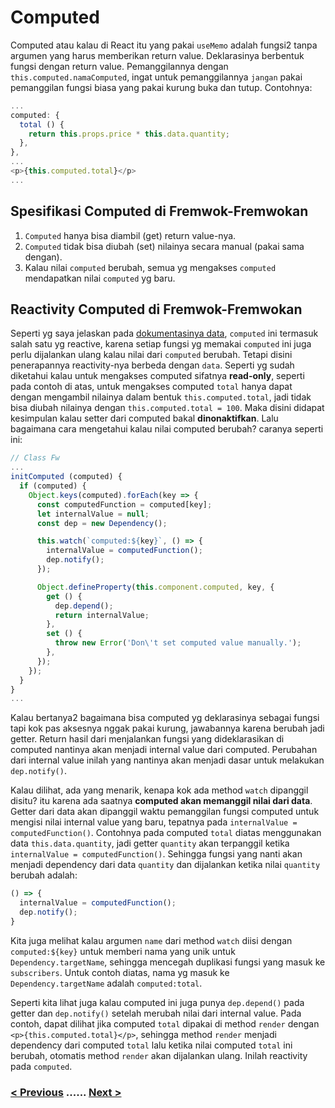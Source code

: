 # Computed
Computed atau kalau di React itu yang pakai `useMemo` adalah fungsi2 tanpa argumen yang
harus memberikan return value. Deklarasinya berbentuk fungsi dengan return value.
Pemanggilannya dengan `this.computed.namaComputed`, ingat untuk pemanggilannya `jangan`
pakai pemanggilan fungsi biasa yang pakai kurung buka dan tutup. Contohnya:

```js
...
computed: {
  total () {
    return this.props.price * this.data.quantity;
  },
},
...
<p>{this.computed.total}</p>
...
```

## Spesifikasi Computed di Fremwok-Fremwokan

1. `Computed` hanya bisa diambil (get) return value-nya.
2. `Computed` tidak bisa diubah (set) nilainya secara manual (pakai sama dengan).
3. Kalau nilai `computed` berubah, semua yg mengakses `computed` mendapatkan nilai `computed` yg baru.

## Reactivity Computed di Fremwok-Fremwokan

Seperti yg saya jelaskan pada [dokumentasinya data](./state.md), `computed` ini termasuk salah
satu yg reactive, karena setiap fungsi yg memakai `computed` ini juga perlu dijalankan ulang
kalau nilai dari `computed` berubah. Tetapi disini penerapannya reactivity-nya berbeda dengan
`data`. Seperti yg sudah diketahui kalau untuk mengakses computed sifatnya **read-only**, seperti
pada contoh di atas, untuk mengakses computed `total` hanya dapat dengan mengambil nilainya dalam
bentuk `this.computed.total`, jadi tidak bisa diubah nilainya dengan `this.computed.total = 100`.
Maka disini didapat kesimpulan kalau setter dari computed bakal **dinonaktifkan**. Lalu bagaimana
cara mengetahui kalau nilai computed berubah? caranya seperti ini:

```js
// Class Fw
...
initComputed (computed) {
  if (computed) {
    Object.keys(computed).forEach(key => {
      const computedFunction = computed[key];
      let internalValue = null;
      const dep = new Dependency();

      this.watch(`computed:${key}`, () => {
        internalValue = computedFunction();
        dep.notify();
      });

      Object.defineProperty(this.component.computed, key, {
        get () {
          dep.depend();
          return internalValue;
        },
        set () {
          throw new Error('Don\'t set computed value manually.');
        },
      });
    });
  }
}
...
```

Kalau bertanya2 bagaimana bisa computed yg deklarasinya sebagai fungsi tapi kok pas aksesnya nggak
pakai kurung, jawabannya karena berubah jadi getter. Return hasil dari menjalankan fungsi yang
dideklarasikan di computed nantinya akan menjadi internal value dari computed. Perubahan dari
internal value inilah yang nantinya akan menjadi dasar untuk melakukan `dep.notify()`.

Kalau dilihat, ada yang menarik, kenapa kok ada method `watch` dipanggil disitu? itu karena ada saatnya
**computed akan memanggil nilai dari data**. Getter dari data akan dipanggil waktu pemanggilan
fungsi computed untuk mengisi nilai internal value yang baru, tepatnya pada `internalValue = computedFunction()`.
Contohnya pada computed `total` diatas menggunakan data `this.data.quantity`, jadi getter `quantity`
akan terpanggil ketika `internalValue = computedFunction()`. Sehingga fungsi yang nanti akan menjadi
dependency dari data `quantity` dan dijalankan ketika nilai `quantity` berubah adalah:

```js
() => {
  internalValue = computedFunction();
  dep.notify();
}
```

Kita juga melihat kalau argumen `name` dari method `watch` diisi dengan `computed:${key}` untuk memberi
nama yang unik untuk `Dependency.targetName`, sehingga mencegah duplikasi fungsi yang masuk ke `subscribers`.
Untuk contoh diatas, nama yg masuk ke `Dependency.targetName` adalah `computed:total`.

Seperti kita lihat juga kalau computed ini juga punya `dep.depend()` pada getter dan `dep.notify()`
setelah merubah nilai dari internal value. Pada contoh, dapat dilihat jika computed `total` dipakai
di method `render` dengan `<p>{this.computed.total}</p>`, sehingga method `render` menjadi dependency
dari computed `total` lalu ketika nilai computed `total` ini berubah, otomatis method `render` akan
dijalankan ulang. Inilah reactivity pada `computed`.

### [< Previous](./state.md) ...... [Next >](./methods.md)
